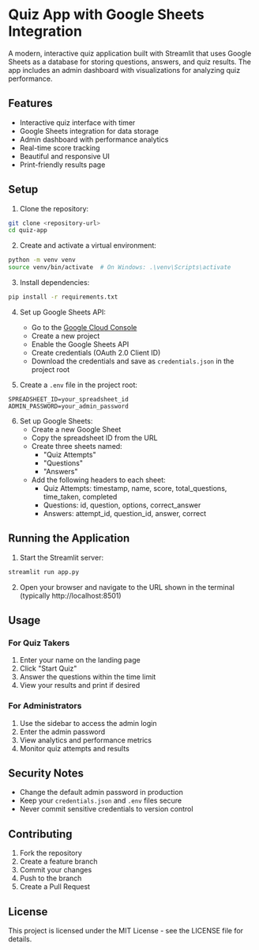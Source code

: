 # Quiz App with Google Sheets Integration

A modern, interactive quiz application built with Streamlit that uses Google Sheets as a database for storing questions, answers, and quiz results. The app includes an admin dashboard with visualizations for analyzing quiz performance.

## Features

- Interactive quiz interface with timer
- Google Sheets integration for data storage
- Admin dashboard with performance analytics
- Real-time score tracking
- Beautiful and responsive UI
- Print-friendly results page

## Setup

1. Clone the repository:
```bash
git clone <repository-url>
cd quiz-app
```

2. Create and activate a virtual environment:
```bash
python -m venv venv
source venv/bin/activate  # On Windows: .\venv\Scripts\activate
```

3. Install dependencies:
```bash
pip install -r requirements.txt
```

4. Set up Google Sheets API:
   - Go to the [Google Cloud Console](https://console.cloud.google.com/)
   - Create a new project
   - Enable the Google Sheets API
   - Create credentials (OAuth 2.0 Client ID)
   - Download the credentials and save as `credentials.json` in the project root

5. Create a `.env` file in the project root:
```
SPREADSHEET_ID=your_spreadsheet_id
ADMIN_PASSWORD=your_admin_password
```

6. Set up Google Sheets:
   - Create a new Google Sheet
   - Copy the spreadsheet ID from the URL
   - Create three sheets named:
     - "Quiz Attempts"
     - "Questions"
     - "Answers"
   - Add the following headers to each sheet:
     - Quiz Attempts: timestamp, name, score, total_questions, time_taken, completed
     - Questions: id, question, options, correct_answer
     - Answers: attempt_id, question_id, answer, correct

## Running the Application

1. Start the Streamlit server:
```bash
streamlit run app.py
```

2. Open your browser and navigate to the URL shown in the terminal (typically http://localhost:8501)

## Usage

### For Quiz Takers
1. Enter your name on the landing page
2. Click "Start Quiz"
3. Answer the questions within the time limit
4. View your results and print if desired

### For Administrators
1. Use the sidebar to access the admin login
2. Enter the admin password
3. View analytics and performance metrics
4. Monitor quiz attempts and results

## Security Notes

- Change the default admin password in production
- Keep your `credentials.json` and `.env` files secure
- Never commit sensitive credentials to version control

## Contributing

1. Fork the repository
2. Create a feature branch
3. Commit your changes
4. Push to the branch
5. Create a Pull Request

## License

This project is licensed under the MIT License - see the LICENSE file for details. 